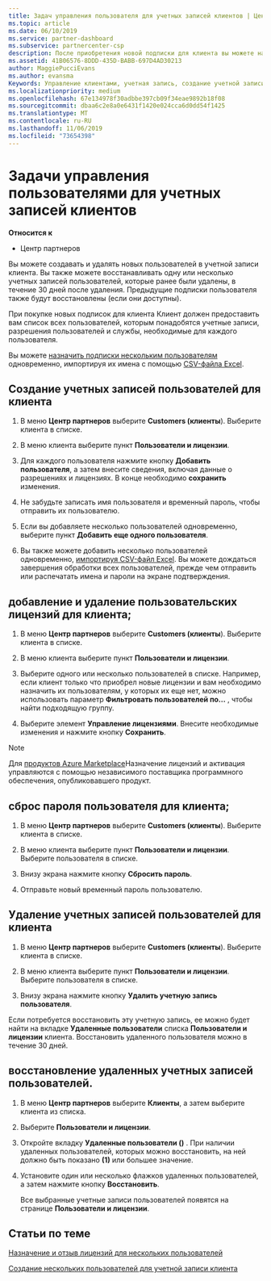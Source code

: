 ```yaml
---
title: Задач управления пользователя для учетных записей клиентов | Центр партнеров
ms.topic: article
ms.date: 06/10/2019
ms.service: partner-dashboard
ms.subservice: partnercenter-csp
description: После приобретения новой подписки для клиента вы можете назначать лицензии определенным пользователям.
ms.assetid: 41B06576-8DDD-435D-BABB-697D4AD30213
author: MaggiePucciEvans
ms.author: evansma
Keywords: Управление клиентами, учетная запись, создание учетной записи, лицензии, назначение лицензии, Управление пользователями, пароль, сброс пароля, смена пароля
ms.localizationpriority: medium
ms.openlocfilehash: 67e134978f30adbbe397cb09f34eae9892b18f08
ms.sourcegitcommit: dbaa6c2e8a0e6431f1420e024cca6d0dd54f1425
ms.translationtype: MT
ms.contentlocale: ru-RU
ms.lasthandoff: 11/06/2019
ms.locfileid: "73654398"
---
```

# <a name="user-management-tasks-for-customer-accounts"></a>Задачи управления пользователями для учетных записей клиентов

**Относится к**

-  Центр партнеров

Вы можете создавать и удалять новых пользователей в учетной записи клиента. Вы также можете восстанавливать одну или несколько учетных записей пользователей, которые ранее были удалены, в течение 30 дней после удаления. Предыдущие подписки пользователя также будут восстановлены (если они доступны).

При покупке новых подписок для клиента Клиент должен предоставить вам список всех пользователей, которым понадобятся учетные записи, разрешения пользователей и службы, необходимые для каждого пользователя.  

Вы можете [назначить подписки нескольким пользователям](bulk-license-provisioning-for-multiple-users.md) одновременно, импортируя их имена с помощью [CSV-файла Excel](adding-multiple-users-to-a-customer-account.md).

<a href="" id="createuseraccounts"></a>

## <a name="create-user-accounts-for-a-customer"></a>Создание учетных записей пользователей для клиента

1.  В меню **Центр партнеров** выберите **Customers (клиенты**). Выберите клиента в списке.

2.  В меню клиента выберите пункт **Пользователи и лицензии**.

3.  Для каждого пользователя нажмите кнопку **Добавить пользователя**, а затем внесите сведения, включая данные о разрешениях и лицензиях. В конце необходимо **сохранить** изменения.

4.  Не забудьте записать имя пользователя и временный пароль, чтобы отправить их пользователю.

5.  Если вы добавляете несколько пользователей одновременно, выберите пункт **Добавить еще одного пользователя**.

6. Вы также можете добавить несколько пользователей одновременно, [импортируя CSV-файл Excel](adding-multiple-users-to-a-customer-account.md). Вы можете дождаться завершения обработки всех пользователей, прежде чем отправить или распечатать имена и пароли на экране подтверждения.

<a href="" id="userlicensing"></a>

## <a name="add-or-remove-user-licenses-for-a-customer"></a>добавление и удаление пользовательских лицензий для клиента;

1.  В меню **Центр партнеров** выберите **Customers (клиенты**). Выберите клиента в списке.

2.  В меню клиента выберите пункт **Пользователи и лицензии**.

3.  Выберите одного или несколько пользователей в списке. Например, если клиент только что приобрел новые лицензии и вам необходимо назначить их пользователям, у которых их еще нет, можно использовать параметр **Фильтровать пользователей по...** , чтобы найти подходящую группу.

4.  Выберите элемент **Управление лицензиями**. Внесите необходимые изменения и нажмите кнопку **Сохранить**.

> [!NOTE]
> Для [продуктов Azure Marketplace](sell-marketplace-products.md)Назначение лицензий и активация управляются с помощью независимого поставщика программного обеспечения, опубликовавшего продукт.

<a href="" id="resetpassword"></a>

## <a name="reset-a-users-password-for-a-customer"></a>сброс пароля пользователя для клиента;

1.  В меню **Центр партнеров** выберите **Customers (клиенты**). Выберите клиента в списке.

2.  В меню клиента выберите пункт **Пользователи и лицензии**. Выберите пользователя в списке.

3.  Внизу экрана нажмите кнопку **Сбросить пароль**. 

4.  Отправьте новый временный пароль пользователю.

<a href="" id="deleteuseraccounts"></a>

## <a name="delete-user-accounts-for-a-customer"></a>Удаление учетных записей пользователей для клиента

1.  В меню **Центр партнеров** выберите **Customers (клиенты**). Выберите клиента в списке.

2.  В меню клиента выберите пункт **Пользователи и лицензии**. Выберите пользователя в списке.

3.  Внизу экрана нажмите кнопку **Удалить учетную запись пользователя**.

Если потребуется восстановить эту учетную запись, ее можно будет найти на вкладке **Удаленные пользователи** списка **Пользователи и лицензии** клиента. Восстановить удаленного пользователя можно в течение 30 дней.

<a href="" id="restoreuseraccounts"></a>

## <a name="restore-deleted-user-accounts"></a>восстановление удаленных учетных записей пользователей.

1.  В меню **Центр партнеров** выберите **Клиенты**, а затем выберите клиента из списка.

2.  Выберите **Пользователи и лицензии**.

3.  Откройте вкладку **Удаленные пользователи ()** . При наличии удаленных пользователей, которых можно восстановить, на ней должно быть показано **(1)** или большее значение.

4.  Установите один или несколько флажков удаленных пользователей, а затем нажмите кнопку **Восстановить**.

    Все выбранные учетные записи пользователей появятся на странице **Пользователи и лицензии**.

## <a name="related-topics"></a>Статьи по теме


[Назначение и отзыв лицензий для нескольких пользователей](bulk-license-provisioning-for-multiple-users.md)

[Создание нескольких пользователей для учетной записи клиента](adding-multiple-users-to-a-customer-account.md)